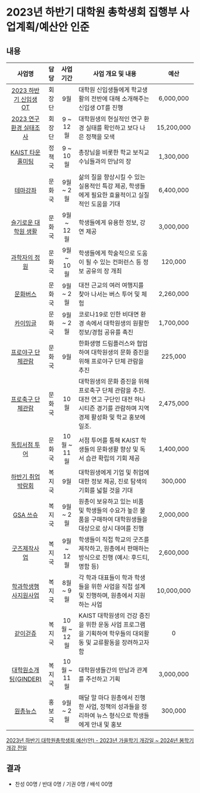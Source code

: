 2023년 하반기 대학원 총학생회 집행부 사업계획/예산안 인준
===

## 내용
| 사업명                                        | 담당   | 사업 기간 | 사업 개요 및 내용                                                                  | 예산         |
|:---------------------------------------------:|:--------:|:--------:|-----------------------------------------------------------------------------|:--------:|
| [2023 하반기 신입생 OT](agenda04/하반기OT.md)           | 회장단 | 9월 | 대학원 신입생들에게 학교생활의 전반에 대해 소개해주는 신입생 OT를 진행                      | 6,000,000  |
| [2023 연구환경 실태조사](agenda04/전체_연구환경실태조사.md)           | 회장단 | 9 ~ 12월 | 대학원생의 현실적인 연구 환경 실태를 확인하고 보다 나은 정책을 모색                        | 15,200,000  |
| [KAIST 타운홀미팅](agenda04/타운홀미팅.md)           | 정책국 | 9 ~ 10월 | 총장님을 비롯한 학교 보직교수님들과의 만남의 장             | 1,300,000  |
| [테마강좌](agenda04/하반기_문화_테마강좌.md)                    | 문화국 | 9월 ~ 2월 | 삶의 질을 향상시킬 수 있는 실용적인 특강 제공, 학생들에게 필요한 효율적이고 실질적인 도움을 기대                     | 6,400,000  |
| [슬기로운 대학원 생활](agenda04/하반기_문화_슬기로운대학원생활.md)        | 문화국 | 9월 ~ 12월 | 학생들에게 유용한 정보, 강연 제공                                                         | 3,000,000  |
| [과학자의 정원](agenda04/하반기_문화_과학자의정원.md)               | 문화국 | 9월 ~ 10월 | 학생들에게 학술적으로 도움이 될 수 있는 컨퍼런스 등 정보 공유의 장 개최                                   | 120,000  |
| [문화버스](agenda04/하반기_문화_문화버스.md)               | 문화국 | 9월 ~ 2월 | 대전 근교의 여러 여행지를 찾아 나서는 버스 투어 및 체험                                   | 2,260,000 |
| [카이밍글](agenda04/하반기_문화_카이밍글.md)                    | 문화국 | 9월 ~ 2월 | 코로나19로 인한 비대면 환경 속에서 대학원생의 원활한 정보/경험 공유를 촉진                                 | 1,700,000 |
| [프로야구 단체관람](agenda04/하반기_문화_프로야구단체관람.md)                    | 문화국 | 9월 | 한화생명 드림플러스와 협업하여 대학원생의 문화 증진을 위해 프로야구 단체 관람을 추진                                 | 225,000 |
| [프로축구 단체관람](agenda04/하반기_문화_프로축구단체관람.md)                    | 문화국 | 10월 | 대학원생의 문화 증진을 위해 프로축구 단체 관람을 추진. 대전 연고 구단인 대전 하나 시티즌 경기를 관람하며 지역 경제 활성화 및 학교 홍보에 일조.            | 2,475,000 |
| [독립서점 투어](agenda04/하반기_문화_독립서점투어.md)               | 문화국 | 10월 ~ 11월 | 서점 투어를 통해 KAIST 학생들의 문화생활 향상 및 독서 습관 확립의 기회 제공                              | 1,400,000 |
| [하반기 취업박람회](agenda04/취업박람회-사업계획서.md)           | 복지국 | 9월 | 대학원생에게 기업 및 취업에 대한 정보 제공, 진로 탐색의 기회를 넓힐 것을 기대                               | 300,000  |
| [GSA 쓰슈](agenda04/GSA쓰슈-사업계획서.md)                | 복지국 | 9월 ~ 2월 | 원총이 보유하고 있는 비품 및 학생들의 수요가 높은 물품을 구매하여 대학원생들을 대상으로 상시 대여를 진행                 | 2,000,000  |
| [굿즈제작사업](agenda04/굿즈제작사업-사업계획서.md)                | 복지국 | 9월 ~ 12월 | 학생들이 직접 학교의 굿즈를 제작하고, 원총에서 판매하는 방식으로 진행 (예시: 후드티, 명함 등)                     | 2,600,000 |
| [학과학생행사지원사업](agenda04/학과학생행사지원사업-사업계획서.md)        | 복지국 | 8월 ~ 9월       | 각 학과 대표들이 학과 학생들을 위한 사업을 직접 설계 및 진행하며, 원총에서 지원하는 사업                         | 10,000,000 |
| [같이걷쥬](agenda04/같이걷쥬-사업계획서.md)                | 복지국 | 10월 ~ 12월 | KAIST 대학원생의 건강 증진을 위한 운동 사업 프로그램을 기획하여 학우들의 대외활동 및 교류활동을 장려하고자 함              | 0  |
| [대학원소개팅(GINDER)](agenda04/대학원소개팅(GINDER)-사업계획서.md)                | 복지국 | 10월 ~ 11월 | 대학원생들간의 만남과 관계를 주선하고 기획                 | 3,000,000  |
| [원총뉴스](agenda04/원총뉴스.md)                    | 홍보국 | 9월 ~ 2월 | 매달 말 마다 원총에서 진행한 사업, 정책의 성과들을 정리하여 뉴스 형식으로 학생들에게 안내 및 홍보                    | 300,000    |


[2023년 하반기 대학원총학생회 예산(안) - 2023년 가을학기 개강일 ~ 2024년 봄학기 개강 전일](https://docs.google.com/spreadsheets/d/1vtOac7uHnFDAO8kJ9m0DpmZOMa3pj80kUhrXiSYY4HU/edit?usp=sharing)

## 결과
- 찬성 00명 / 반대 0명 / 기권 0명 / 배석 00명
